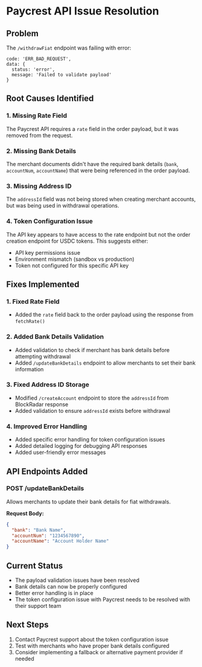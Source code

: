 # Paycrest API Issue Resolution

## Problem
The `/withdrawFiat` endpoint was failing with error:
```
code: 'ERR_BAD_REQUEST',
data: {
  status: 'error',
  message: 'Failed to validate payload'
}
```

## Root Causes Identified

### 1. Missing Rate Field
The Paycrest API requires a `rate` field in the order payload, but it was removed from the request.

### 2. Missing Bank Details
The merchant documents didn't have the required bank details (`bank`, `accountNum`, `accountName`) that were being referenced in the order payload.

### 3. Missing Address ID
The `addressId` field was not being stored when creating merchant accounts, but was being used in withdrawal operations.

### 4. Token Configuration Issue
The API key appears to have access to the rate endpoint but not the order creation endpoint for USDC tokens. This suggests either:
- API key permissions issue
- Environment mismatch (sandbox vs production)
- Token not configured for this specific API key

## Fixes Implemented

### 1. Fixed Rate Field
- Added the `rate` field back to the order payload using the response from `fetchRate()`

### 2. Added Bank Details Validation
- Added validation to check if merchant has bank details before attempting withdrawal
- Added `/updateBankDetails` endpoint to allow merchants to set their bank information

### 3. Fixed Address ID Storage
- Modified `/createAccount` endpoint to store the `addressId` from BlockRadar response
- Added validation to ensure `addressId` exists before withdrawal

### 4. Improved Error Handling
- Added specific error handling for token configuration issues
- Added detailed logging for debugging API responses
- Added user-friendly error messages

## API Endpoints Added

### POST /updateBankDetails
Allows merchants to update their bank details for fiat withdrawals.

**Request Body:**
```json
{
  "bank": "Bank Name",
  "accountNum": "1234567890",
  "accountName": "Account Holder Name"
}
```

## Current Status
- The payload validation issues have been resolved
- Bank details can now be properly configured
- Better error handling is in place
- The token configuration issue with Paycrest needs to be resolved with their support team

## Next Steps
1. Contact Paycrest support about the token configuration issue
2. Test with merchants who have proper bank details configured
3. Consider implementing a fallback or alternative payment provider if needed